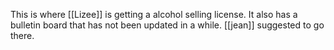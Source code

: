 This is where [[Lizee]] is getting a alcohol selling license. It also has a bulletin board that has not been updated in a while. [[jean]] suggested to go there. 